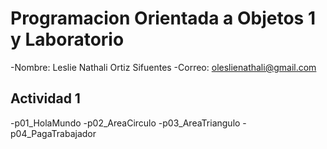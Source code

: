 # Programacion Orientada a Objetos 1 y Laboratorio

-Nombre: Leslie Nathali Ortiz Sifuentes 
-Correo: oleslienathali@gmail.com

## Actividad 1
-p01_HolaMundo 
-p02_AreaCirculo
-p03_AreaTriangulo
-p04_PagaTrabajador